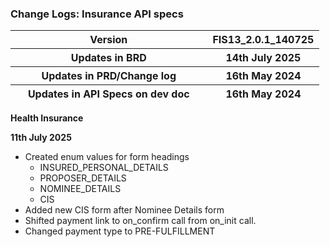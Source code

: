### Change Logs: Insurance API specs

<table>
<colgroup>
<col style="width: 63%" />
<col style="width: 36%" />
</colgroup>
<thead>
<tr class="header">
<th>Version</th>
<th>FIS13_2.0.1_140725</th>
</tr>
<tr class="odd">
<th>Updates in BRD</th>
<th>14th July 2025</th>
</tr>
<tr class="header">
<th>Updates in PRD/Change log</th>
<th>16th May 2024</th>
</tr>
<tr class="odd">
<th>Updates in API Specs on dev doc</th>
<th>16th May 2024</th>
</tr>
</thead>
<tbody>
</tbody>
</table>

**Health Insurance**


****11th July 2025****
  - Created enum values for form headings
      - INSURED_PERSONAL_DETAILS
      - PROPOSER_DETAILS
      - NOMINEE_DETAILS
      - CIS
  - Added new CIS form after Nominee Details form
  - Shifted payment link to on_confirm call from on_init call.
  - Changed payment type to PRE-FULFILLMENT
  